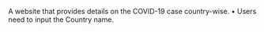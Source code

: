 A website that provides details on the COVID-19 case country-wise.
•	Users need to input the Country name.
